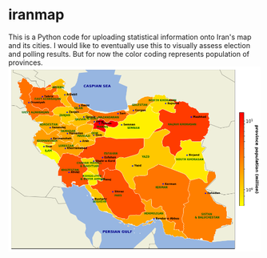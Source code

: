 # iranmap
This is a Python code for uploading statistical information onto Iran's map and its cities. I would like to eventually use this to visually assess election and polling results. But for now the color coding represents population of provinces.
![My image](https://github.com/javadnoorb/iranmap/blob/master/iranmap.png)
